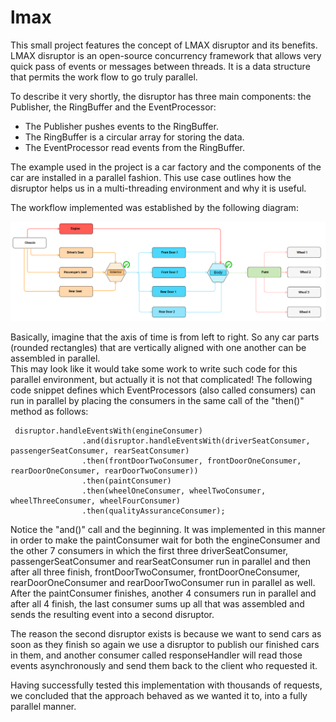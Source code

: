 # lmax
This small project features the concept of LMAX disruptor and its benefits. LMAX disruptor is an open-source
concurrency framework that allows very quick pass of events or messages between threads. 
It is a data structure that permits the work flow to go truly parallel. 

To describe it very shortly, the disruptor has three main components: the Publisher, the RingBuffer 
and the EventProcessor:
* The Publisher pushes events to the RingBuffer.
* The RingBuffer is a circular array for storing the data.
* The EventProcessor read events from the RingBuffer.

The example used in the project is a car factory and the components of the car are 
installed in a parallel fashion. This use case outlines how the disruptor helps us 
in a multi-threading environment and why it is useful.

The workflow implemented was established by the following diagram:

 ![](carFactoryWorkflow.png)
 
 Basically, imagine that the axis of time is from left to right. So any car parts (rounded rectangles) 
 that are vertically aligned with one another can be assembled in parallel.  
 This may look like it would take some work to write such code for this parallel environment, 
 but actually it is not that complicated! 
 The following code snippet defines which EventProcessors (also called consumers) can run
 in parallel by placing the consumers in the same call of the "then()" method as follows:
 ```
  disruptor.handleEventsWith(engineConsumer)
                 .and(disruptor.handleEventsWith(driverSeatConsumer, passengerSeatConsumer, rearSeatConsumer)
                 .then(frontDoorTwoConsumer, frontDoorOneConsumer, rearDoorOneConsumer, rearDoorTwoConsumer))
                 .then(paintConsumer)
                 .then(wheelOneConsumer, wheelTwoConsumer, wheelThreeConsumer, wheelFourConsumer)
                 .then(qualityAssuranceConsumer);
 ```
 
 Notice the "and()" call and the beginning. It was implemented in this manner in order to make the paintConsumer wait for both
 the engineConsumer and the other 7 consumers in which the first three driverSeatConsumer, passengerSeatConsumer and rearSeatConsumer
 run in parallel and then after all three finish, frontDoorTwoConsumer, frontDoorOneConsumer, rearDoorOneConsumer and rearDoorTwoConsumer
 run in parallel as well. After the paintConsumer finishes, another 4 consumers run in parallel and after all 4 finish, the last
 consumer sums up all that was assembled and sends the resulting event into a second disruptor.
 
 The reason the second disruptor exists is because we want to send cars as soon as they finish so again we use 
 a disruptor to publish our finished cars in them, and another consumer called responseHandler will read those events asynchronously 
 and send them back to the client who requested it.
 
 Having successfully tested this implementation with thousands of requests, we concluded that the approach behaved 
 as we wanted it to, into a fully parallel manner.  
 
 
  
 
 
 
 
 
 
